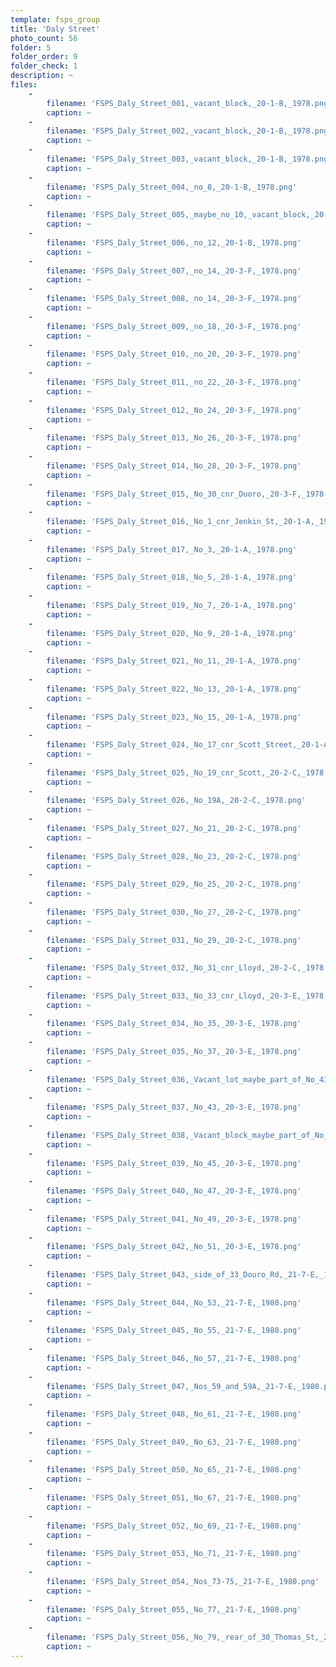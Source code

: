 ```yaml
---
template: fsps_group
title: 'Daly Street'
photo_count: 56
folder: 5
folder_order: 9
folder_check: 1
description: ~
files:
    -
        filename: 'FSPS_Daly_Street_001,_vacant_block,_20-1-B,_1978.png'
        caption: ~
    -
        filename: 'FSPS_Daly_Street_002,_vacant_block,_20-1-B,_1978.png'
        caption: ~
    -
        filename: 'FSPS_Daly_Street_003,_vacant_block,_20-1-B,_1978.png'
        caption: ~
    -
        filename: 'FSPS_Daly_Street_004,_no_8,_20-1-B,_1978.png'
        caption: ~
    -
        filename: 'FSPS_Daly_Street_005,_maybe_no_10,_vacant_block,_20-1-B,_1978.png'
        caption: ~
    -
        filename: 'FSPS_Daly_Street_006,_no_12,_20-1-B,_1978.png'
        caption: ~
    -
        filename: 'FSPS_Daly_Street_007,_no_14,_20-3-F,_1978.png'
        caption: ~
    -
        filename: 'FSPS_Daly_Street_008,_no_14,_20-3-F,_1978.png'
        caption: ~
    -
        filename: 'FSPS_Daly_Street_009,_no_18,_20-3-F,_1978.png'
        caption: ~
    -
        filename: 'FSPS_Daly_Street_010,_no_20,_20-3-F,_1978.png'
        caption: ~
    -
        filename: 'FSPS_Daly_Street_011,_no_22,_20-3-F,_1978.png'
        caption: ~
    -
        filename: 'FSPS_Daly_Street_012,_No_24,_20-3-F,_1978.png'
        caption: ~
    -
        filename: 'FSPS_Daly_Street_013,_No_26,_20-3-F,_1978.png'
        caption: ~
    -
        filename: 'FSPS_Daly_Street_014,_No_28,_20-3-F,_1978.png'
        caption: ~
    -
        filename: 'FSPS_Daly_Street_015,_No_30_cnr_Duoro,_20-3-F,_1978.png'
        caption: ~
    -
        filename: 'FSPS_Daly_Street_016,_No_1_cnr_Jenkin_St,_20-1-A,_1978.png'
        caption: ~
    -
        filename: 'FSPS_Daly_Street_017,_No_3,_20-1-A,_1978.png'
        caption: ~
    -
        filename: 'FSPS_Daly_Street_018,_No_5,_20-1-A,_1978.png'
        caption: ~
    -
        filename: 'FSPS_Daly_Street_019,_No_7,_20-1-A,_1978.png'
        caption: ~
    -
        filename: 'FSPS_Daly_Street_020,_No_9,_20-1-A,_1978.png'
        caption: ~
    -
        filename: 'FSPS_Daly_Street_021,_No_11,_20-1-A,_1978.png'
        caption: ~
    -
        filename: 'FSPS_Daly_Street_022,_No_13,_20-1-A,_1978.png'
        caption: ~
    -
        filename: 'FSPS_Daly_Street_023,_No_15,_20-1-A,_1978.png'
        caption: ~
    -
        filename: 'FSPS_Daly_Street_024,_No_17_cnr_Scott_Street,_20-1-A.png'
        caption: ~
    -
        filename: 'FSPS_Daly_Street_025,_No_19_cnr_Scott,_20-2-C,_1978.png'
        caption: ~
    -
        filename: 'FSPS_Daly_Street_026,_No_19A,_20-2-C,_1978.png'
        caption: ~
    -
        filename: 'FSPS_Daly_Street_027,_No_21,_20-2-C,_1978.png'
        caption: ~
    -
        filename: 'FSPS_Daly_Street_028,_No_23,_20-2-C,_1978.png'
        caption: ~
    -
        filename: 'FSPS_Daly_Street_029,_No_25,_20-2-C,_1978.png'
        caption: ~
    -
        filename: 'FSPS_Daly_Street_030,_No_27,_20-2-C,_1978.png'
        caption: ~
    -
        filename: 'FSPS_Daly_Street_031,_No_29,_20-2-C,_1978.png'
        caption: ~
    -
        filename: 'FSPS_Daly_Street_032,_No_31_cnr_Lloyd,_20-2-C,_1978.png'
        caption: ~
    -
        filename: 'FSPS_Daly_Street_033,_No_33_cnr_Lloyd,_20-3-E,_1978.png'
        caption: ~
    -
        filename: 'FSPS_Daly_Street_034,_No_35,_20-3-E,_1978.png'
        caption: ~
    -
        filename: 'FSPS_Daly_Street_035,_No_37,_20-3-E,_1978.png'
        caption: ~
    -
        filename: 'FSPS_Daly_Street_036,_Vacant_lot_maybe_part_of_No_43,_20-3-E,_1978.png'
        caption: ~
    -
        filename: 'FSPS_Daly_Street_037,_No_43,_20-3-E,_1978.png'
        caption: ~
    -
        filename: 'FSPS_Daly_Street_038,_Vacant_block_maybe_part_of_No_43,_20-3-E,_1978.png'
        caption: ~
    -
        filename: 'FSPS_Daly_Street_039,_No_45,_20-3-E,_1978.png'
        caption: ~
    -
        filename: 'FSPS_Daly_Street_040,_No_47,_20-3-E,_1978.png'
        caption: ~
    -
        filename: 'FSPS_Daly_Street_041,_No_49,_20-3-E,_1978.png'
        caption: ~
    -
        filename: 'FSPS_Daly_Street_042,_No_51,_20-3-E,_1978.png'
        caption: ~
    -
        filename: 'FSPS_Daly_Street_043,_side_of_33_Douro_Rd,_21-7-E,_1980.png'
        caption: ~
    -
        filename: 'FSPS_Daly_Street_044,_No_53,_21-7-E,_1980.png'
        caption: ~
    -
        filename: 'FSPS_Daly_Street_045,_No_55,_21-7-E,_1980.png'
        caption: ~
    -
        filename: 'FSPS_Daly_Street_046,_No_57,_21-7-E,_1980.png'
        caption: ~
    -
        filename: 'FSPS_Daly_Street_047,_Nos_59_and_59A,_21-7-E,_1980.png'
        caption: ~
    -
        filename: 'FSPS_Daly_Street_048,_No_61,_21-7-E,_1980.png'
        caption: ~
    -
        filename: 'FSPS_Daly_Street_049,_No_63,_21-7-E,_1980.png'
        caption: ~
    -
        filename: 'FSPS_Daly_Street_050,_No_65,_21-7-E,_1980.png'
        caption: ~
    -
        filename: 'FSPS_Daly_Street_051,_No_67,_21-7-E,_1980.png'
        caption: ~
    -
        filename: 'FSPS_Daly_Street_052,_No_69,_21-7-E,_1980.png'
        caption: ~
    -
        filename: 'FSPS_Daly_Street_053,_No_71,_21-7-E,_1980.png'
        caption: ~
    -
        filename: 'FSPS_Daly_Street_054,_Nos_73-75,_21-7-E,_1980.png'
        caption: ~
    -
        filename: 'FSPS_Daly_Street_055,_No_77,_21-7-E,_1980.png'
        caption: ~
    -
        filename: 'FSPS_Daly_Street_056,_No_79,_rear_of_30_Thomas_St,_21-7-E,_1980.png'
        caption: ~
---
```

